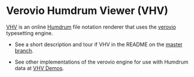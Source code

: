 # Verovio Humdrum Viewer (VHV)

[VHV](http://verovio.humdrum.org) is an online
[Humdrum](http://www.humdrum.org) file notation renderer that uses
the [verovio](http://verovio.org) typesetting engine.

* See a short description and tour if VHV in the README on the 
[master branch](https://github.com/humdrum-tools/verovio-humdrum-viewer).

* See other implementations of the verovio engine for use with Humdrum data at
[VHV Demos](http://www.humdrum.org/vhv-demos).

